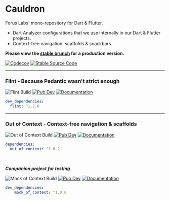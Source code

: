 # Cauldron

Forus Labs' mono-repository for Dart & Flutter.
* Dart Analyzer configurations that we use internally in our Dart & Flutter projects.
* Context-free navigation, scaffolds & snackbars.

**Please view the [stable brunch](https://github.com/forus-labs/cauldron/tree/stable) for a production version.**

[![Codecov](https://codecov.io/gh/forus-labs/cauldron/branch/master/graph/badge.svg)](https://codecov.io/gh/forus-labs/cauldron)
[![Stable Source Code](https://img.shields.io/badge/stable-branch-blue.svg)](https://travis-ci.com/forus-labs/cauldron/tree/stable)

***
### Flint - Because Pedantic wasn't strict enough

![Flint Build](https://github.com/forus-labs/cauldron/workflows/Flint%20Build/badge.svg)
[![Pub Dev](https://img.shields.io/pub/v/flint)](https://pub.dev/packages/flint)
[![Documentation](https://img.shields.io/badge/documentation-1.2.0-brightgreen.svg)](https://pub.dev/documentation/flint/latest/)

```YAML
dev_dependencies:
  flint: ^1.2.0
```

***
### Out of Context - Context-free navigation & scaffolds

![Out of Context Build](https://github.com/forus-labs/cauldron/workflows/Out%20of%20Context%20Build/badge.svg)
[![Pub Dev](https://img.shields.io/pub/v/out_of_context)](https://pub.dev/packages/out_of_context)
[![Documentation](https://img.shields.io/badge/documentation-1.0.2-brightgreen.svg)](https://pub.dev/documentation/out_of_context/latest/)

```YAML
dependencies:
  out_of_context: ^1.0.2
```

<br>

_**Companion project for testing**_

![Mock of Context Build](https://github.com/forus-labs/cauldron/workflows/Mock%20of%20Context%20Build/badge.svg)
[![Pub Dev](https://img.shields.io/pub/v/mock_of_context)](https://pub.dev/packages/mock_of_context)
[![Documentation](https://img.shields.io/badge/documentation-1.0.0-brightgreen.svg)](https://pub.dev/documentation/mock_of_context/latest/)

```YAML
dev_dependencies:
    mock_of_context: ^1.0.0
```



